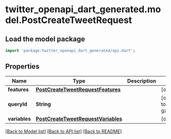 # twitter_openapi_dart_generated.model.PostCreateTweetRequest

## Load the model package
```dart
import 'package:twitter_openapi_dart_generated/api.dart';
```

## Properties
Name | Type | Description | Notes
------------ | ------------- | ------------- | -------------
**features** | [**PostCreateTweetRequestFeatures**](PostCreateTweetRequestFeatures.md) |  | [optional] 
**queryId** | **String** |  | [optional] [default to '1RyAhNwby-gzGCRVsMxKbQ']
**variables** | [**PostCreateTweetRequestVariables**](PostCreateTweetRequestVariables.md) |  | [optional] 

[[Back to Model list]](../README.md#documentation-for-models) [[Back to API list]](../README.md#documentation-for-api-endpoints) [[Back to README]](../README.md)


